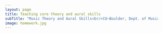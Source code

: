 ```yaml
---
layout: page
title: Teaching core theory and aural skills
subTitle: "Music Theory and Aural Skills<br/>CU–Boulder, Dept. of Music Theory"
image: homework.jpg
---
```


